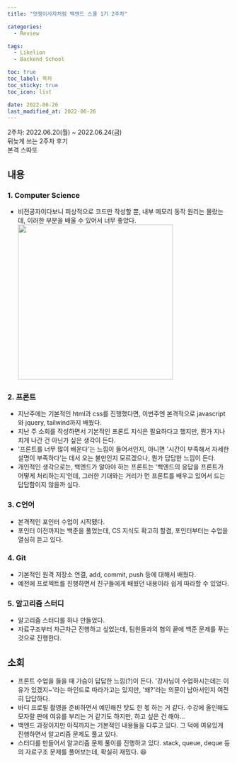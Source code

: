 ```yaml
---
title: "멋쟁이사자처럼 백엔드 스쿨 1기 2주차"

categories:
  - Review

tags:
  - Likelion
  - Backend School

toc: true
toc_label: 목차
toc_sticky: true
toc_icon: list

date: 2022-06-26
last_modified_at: 2022-06-26
---
```


2주차: 2022.06.20(월) ~ 2022.06.24(금)  
뒤늦게 쓰는 2주차 후기  
본격 스따또

## 내용

### 1. Computer Science

- 비전공자이다보니 피상적으로 코드만 작성할 뿐, 내부 메모리 동작 원리는 몰랐는데, 이러한 부분을 배울 수 있어서 너무 좋았다.
  <img src = "https://velog.velcdn.com/images/beatoncheeze/post/d5c1b68f-1c14-4edc-b095-45cfe737ca6d/image.png" height = "350" width = "350">

### 2. 프론트

- 지난주에는 기본적인 html과 css를 진행했다면, 이번주엔 본격적으로 javascript와 jquery, tailwind까지 배웠다.
- 지난 주 소회를 작성하면서 기본적인 프론트 지식은 필요하다고 했지만, 뭔가 지나치게 나간 건 아닌가 싶은 생각이 든다.
- '프론트를 너무 많이 배운다'는 느낌이 들어서인지, 아니면 '시간이 부족해서 자세한 설명이 부족하다'는 데서 오는 불만인지 모르겠으나, 뭔가 답답한 느낌이 든다.
- 개인적인 생각으로는, 백엔드가 알아야 하는 프론트는 '백엔드의 응답을 프론트가 어떻게 처리하는지'인데, 그러한 기대와는 거리가 먼 프론트를 배우고 있어서 드는 답답함이지 않을까 싶다.

### 3. C언어

- 본격적인 포인터 수업이 시작됐다.
- 포인터 이전까지는 백준을 풀었는데, CS 지식도 확고히 할겸, 포인터부터는 수업을 열심히 듣고 있다.

### 4. Git

- 기본적인 원격 저장소 연결, add, commit, push 등에 대해서 배웠다.
- 예전에 프로젝트를 진행하면서 친구들에게 배웠던 내용이라 쉽게 따라할 수 있었다.

### 5. 알고리즘 스터디

- 알고리즘 스터디를 하나 만들었다.
- 자료구조부터 차근차근 진행하고 싶었는데, 팀원들과의 협의 끝에 백준 문제를 푸는 것으로 진행한다.

## 소회

- 프론트 수업을 들을 때 가슴이 답답한 느낌(?)이 든다. '강사님이 수업하시는데는 이유가 있겠지~'라는 마인드로 따라가고는 있지만, '왜?'라는 의문이 남아서인지 여전히 답답하다.
- 바디 프로필 촬영을 준비하면서 예민해진 탓도 한 몫 하는 거 같다. 수강에 올인해도 모자랄 판에 여유를 부리는 거 같기도 하지만, 하고 싶은 건 해야...
- 백엔드 과정이지만 아직까지는 기본적인 내용들을 다루고 있다. 그 덕에 여유있게 진행하면서 알고리즘 문제도 풀고 있다.
- 스터디를 만들어서 알고리즘 문제 풀이를 진행하고 있다. stack, queue, deque 등의 자료구조 문제를 풀어보는데, 확실히 재밌다. 😆
